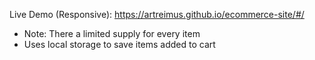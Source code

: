 Live Demo (Responsive): https://artreimus.github.io/ecommerce-site/#/

- Note: There a limited supply for every item
- Uses local storage to save items added to cart
